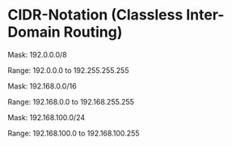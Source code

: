 # CIDR-Notation (Classless Inter-Domain Routing)

Mask:  192.0.0.0/8

Range: 192.0.0.0 to 192.255.255.255

Mask:  192.168.0.0/16

Range: 192.168.0.0 to 192.168.255.255

Mask:  192.168.100.0/24

Range: 192.168.100.0 to 192.168.100.255
